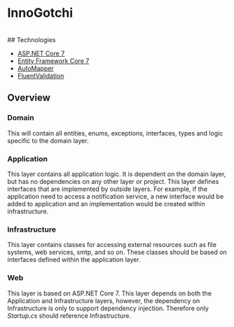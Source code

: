 # InnoGotchi
<br/>
## Technologies

* [ASP.NET Core 7](https://docs.microsoft.com/en-us/aspnet/core/introduction-to-aspnet-core)
* [Entity Framework Core 7](https://docs.microsoft.com/en-us/ef/core/)
* [AutoMapper](https://automapper.org/)
* [FluentValidation](https://fluentvalidation.net/)

## Overview

### Domain

This will contain all entities, enums, exceptions, interfaces, types and logic specific to the domain layer.

### Application

This layer contains all application logic. It is dependent on the domain layer, but has no dependencies on any other layer or project. This layer defines interfaces that are implemented by outside layers. For example, if the application need to access a notification service, a new interface would be added to application and an implementation would be created within infrastructure.

### Infrastructure

This layer contains classes for accessing external resources such as file systems, web services, smtp, and so on. These classes should be based on interfaces defined within the application layer.

### Web

This layer is based on ASP.NET Core 7. This layer depends on both the Application and Infrastructure layers, however, the dependency on Infrastructure is only to support dependency injection. Therefore only *Startup.cs* should reference Infrastructure.
